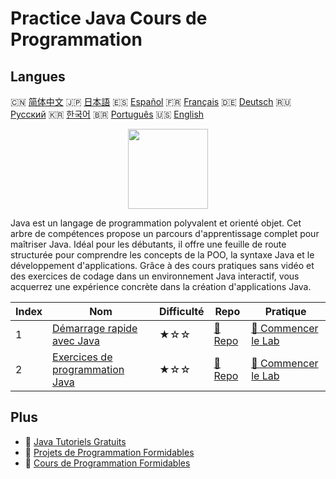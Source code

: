 # Practice Java Cours de Programmation

## Langues

🇨🇳 [简体中文](README_zh.md) 🇯🇵 [日本語](README_ja.md) 🇪🇸 [Español](README_es.md) 🇫🇷 [Français](README_fr.md) 🇩🇪 [Deutsch](README_de.md) 🇷🇺 [Русский](README_ru.md) 🇰🇷 [한국어](README_ko.md) 🇧🇷 [Português](README_pt.md) 🇺🇸 [English](README.md) 

<div align="center">
<img width="128px" src="https://file.labex.io/path/vBtgM8cNsQFn.png">
</div>

Java est un langage de programmation polyvalent et orienté objet. Cet arbre de compétences propose un parcours d'apprentissage complet pour maîtriser Java. Idéal pour les débutants, il offre une feuille de route structurée pour comprendre les concepts de la POO, la syntaxe Java et le développement d'applications. Grâce à des cours pratiques sans vidéo et des exercices de codage dans un environnement Java interactif, vous acquerrez une expérience concrète dans la création d'applications Java.

|   Index | Nom                                                                             | Difficulté   | Repo                                                           | Pratique                                                                 |
|---------|---------------------------------------------------------------------------------|--------------|----------------------------------------------------------------|--------------------------------------------------------------------------|
|       1 | [Démarrage rapide avec Java](https://labex.io/fr/courses/quick-start-with-java) | ★☆☆          | [🔗 Repo](https://github.com/labex-labs/quick-start-with-java) | [🚀 Commencer le Lab](https://labex.io/fr/courses/quick-start-with-java) |
|       2 | [Exercices de programmation Java](https://labex.io/fr/courses/java-exercises)   | ★☆☆          | [🔗 Repo](https://github.com/labex-labs/java-exercises)        | [🚀 Commencer le Lab](https://labex.io/fr/courses/java-exercises)        |

## Plus

- 🔗 [Java Tutoriels Gratuits](https://github.com/labex-labs/java-free-tutorials)
- 🔗 [Projets de Programmation Formidables](https://github.com/labex-labs/awesome-programming-projects)
- 🔗 [Cours de Programmation Formidables](https://github.com/labex-labs/awesome-programming-courses)

